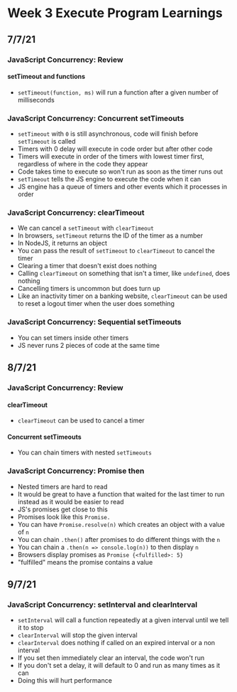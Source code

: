 # Week 3 Execute Program Learnings

## 7/7/21

### JavaScript Concurrency: Review

#### setTimeout and functions

- `setTimeout(function, ms)` will run a function after a given number of milliseconds

### JavaScript Concurrency: Concurrent setTimeouts

- `setTimeout` with `0` is still asynchronous, code will finish before `setTimeout` is called
- Timers with 0 delay will execute in code order but after other code
- Timers will execute in order of the timers with lowest timer first, regardless of where in the code they appear
- Code takes time to execute so won't run as soon as the timer runs out
- `setTimeout` tells the JS engine to execute the code when it can
- JS engine has a queue of timers and other events which it processes in order

### JavaScript Concurrency: clearTimeout

- We can cancel a `setTimeout` with `clearTimeout`
- In browsers, `setTimeout` returns the ID of the timer as a number
- In NodeJS, it returns an object
- You can pass the result of `setTimeout` to `clearTimeout` to cancel the timer
- Clearing a timer that doesn't exist does nothing
- Calling `clearTimeout` on something that isn't a timer, like `undefined`, does nothing
- Cancelling timers is uncommon but does turn up
- Like an inactivity timer on a banking website, `clearTimeout` can be used to reset a logout timer when the user does something

### JavaScript Concurrency: Sequential setTimeouts

- You can set timers inside other timers
- JS never runs 2 pieces of code at the same time

## 8/7/21

### JavaScript Concurrency: Review

#### clearTimeout

- `clearTimeout` can be used to cancel a timer

#### Concurrent setTimeouts

- You can chain timers with nested `setTimeouts`

### JavaScript Concurrency: Promise then

- Nested timers are hard to read
- It would be great to have a function that waited for the last timer to run instead as it would be easier to read
- JS's promises get close to this
- Promises look like this `Promise.`
- You can have `Promise.resolve(n)` which creates an object with a value of `n`
- You can chain `.then()` after promises to do different things with the `n`
- You can chain a `.then(n => console.log(n))` to then display `n`
- Browsers display promises as `Promise {<fulfilled>: 5}`
- "fulfilled" means the promise contains a value

## 9/7/21

### JavaScript Concurrency: setInterval and clearInterval

- `setInterval` will call a function repeatedly at a given interval until we tell it to stop
- `clearInterval` will stop the given interval
- `clearInterval` does nothing if called on an expired interval or a non interval
- If you set then immediately clear an interval, the code won't run
- If you don't set a delay, it will default to 0 and run as many times as it can
- Doing this will hurt performance